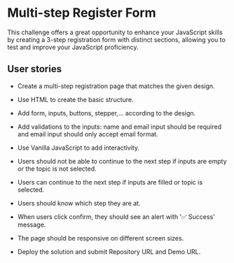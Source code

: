 # Multi-step Register Form

This challenge offers a great opportunity to enhance your JavaScript skills by creating a 3-step registration form with distinct sections, allowing you to test and improve your JavaScript proficiency.

## User stories

- Create a multi-step registration page that matches the given design.

- Use HTML to create the basic structure.

- Add form, inputs, buttons, stepper,... according to the design.

- Add validations to the inputs: name and email input should be required and email input should only accept email format.

- Use Vanilla JavaScript to add interactivity.

- Users should not be able to continue to the next step if inputs are empty or the topic is not selected.

- Users can continue to the next step if inputs are filled or topic is selected.

- Users should know which step they are at.

- When users click confirm, they should see an alert with '✅ Success' message.

- The page should be responsive on different screen sizes.

- Deploy the solution and submit Repository URL and Demo URL.

